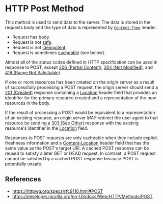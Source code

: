 # HTTP Post Method

This method is used to send data to the server. The data is stored in the requests body and the type of data is represented by [`Content-Type`](/http/field/content-type) header.

- Request has [body](/http/body).
- Request is not [safe](/http/method-property/safe).
- Request is not [idempotent](http/method-property/idempotent).
- Request is sometimes [cacheable](/http/method-property/cacheable) (see below).

Almost all of the status codes defined in HTTP specification can be used in response to POST, except [206 (Partial Content)](206.md), [304 (Not Modified)](304.md), and [416 (Range Not Satisfiable)](416.md).

If one or more resources has been created on the origin server as a result of successfully processing a POST request, the origin server should send a [201 (Created)](201.md) response containing a [Location](/http/field/location) header field that provides an identifier for the primary resource created and a representation of the new resources in the body.

If the result of processing a POST would be equivalent to a representation of an existing resource, an origin server _MAY_ redirect the user agent to that resource by sending a [303 (See Other)](303.md) response with the existing resource's identifier in the [Location](/http/field/location) field.

Responses to POST requests are only cacheable when they include explicit freshness information and a [Content-Location](/http/field/content-location) header field that has the same value as the POST's target URI. A cached POST response can be reused to satisfy a later GET or HEAD request. In contrast, a POST request cannot be satisfied by a cached POST response because POST is potentially unsafe.

## References

- https://httpwg.org/specs/rfc9110.html#POST
- https://developer.mozilla.org/en-US/docs/Web/HTTP/Methods/POST
